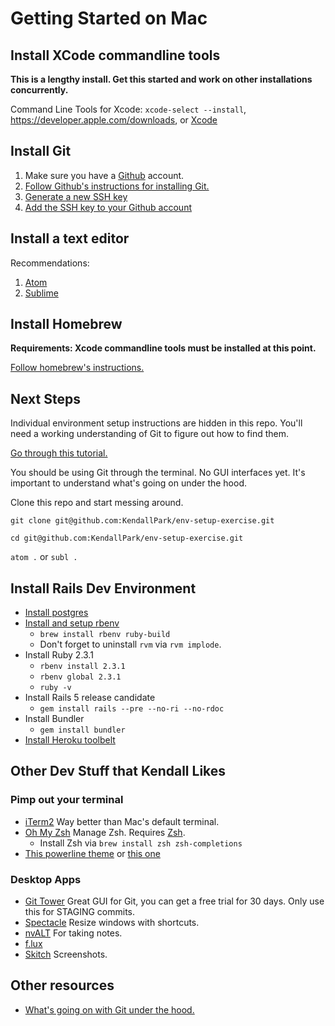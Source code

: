 # Getting Started on Mac
## Install XCode commandline tools
**This is a lengthy install. Get this started and work on other installations concurrently.**

Command Line Tools for Xcode: `xcode-select --install`, https://developer.apple.com/downloads, or [Xcode](https://itunes.apple.com/us/app/xcode/id497799835)

## Install Git
1. Make sure you have a [Github](http://github.com) account.
2. [Follow Github's instructions for installing Git.](https://help.github.com/articles/set-up-git/)
3. [Generate a new SSH key](https://help.github.com/articles/generating-a-new-ssh-key-and-adding-it-to-the-ssh-agent/)
4. [Add the SSH key to your Github account](https://help.github.com/articles/adding-a-new-ssh-key-to-your-github-account/)

## Install a text editor
Recommendations:

1. [Atom](https://atom.io/)
2. [Sublime](https://www.sublimetext.com/3)

## Install Homebrew
**Requirements: Xcode commandline tools must be installed at this point.**

[Follow homebrew's instructions.](http://brew.sh/)

## Next Steps
Individual environment setup instructions are hidden in this repo. You'll need a working understanding of Git to figure out how to find them.

[Go through this tutorial.](https://try.github.io/levels/1/challenges/1)

You should be using Git through the terminal. No GUI interfaces yet. It's important to understand what's going on under the hood.

Clone this repo and start messing around.

`git clone git@github.com:KendallPark/env-setup-exercise.git`

`cd git@github.com:KendallPark/env-setup-exercise.git`

`atom .` or `subl .`

## Install Rails Dev Environment
- [Install postgres](http://postgresapp.com/)
- [Install and setup rbenv](https://github.com/rbenv/rbenv#homebrew-on-mac-os-x)
  - `brew install rbenv ruby-build`
  - Don't forget to uninstall `rvm` via `rvm implode`.
- Install Ruby 2.3.1
  - `rbenv install 2.3.1`
  - `rbenv global 2.3.1`
  - `ruby -v`
- Install Rails 5 release candidate
  - `gem install rails --pre --no-ri --no-rdoc`
- Install Bundler
  - `gem install bundler`
- [Install Heroku toolbelt](https://toolbelt.heroku.com/)

## Other Dev Stuff that Kendall Likes
### Pimp out your terminal
- [iTerm2](http://www.iterm2.com/) Way better than Mac's default terminal.
- [Oh My Zsh](https://github.com/robbyrussell/oh-my-zsh) Manage Zsh. Requires [Zsh](https://github.com/robbyrussell/oh-my-zsh/wiki/Installing-ZSH).
  - Install Zsh via `brew install zsh zsh-completions`
- [This powerline theme](https://github.com/bhilburn/powerlevel9k) or [this one](https://github.com/jeremyFreeAgent/oh-my-zsh-powerline-theme)

### Desktop Apps
- [Git Tower](http://www.iterm2.com/) Great GUI for Git, you can get a free trial for 30 days. Only use this for STAGING commits.
- [Spectacle](https://www.spectacleapp.com/) Resize windows with shortcuts.
- [nvALT](http://brettterpstra.com/projects/nvalt/) For taking notes.
- [f.lux](https://justgetflux.com/)
- [Skitch](https://evernote.com/skitch/) Screenshots.

## Other resources
- [What's going on with Git under the hood.](http://wildlyinaccurate.com/a-hackers-guide-to-git/)

